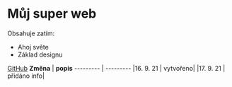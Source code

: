 # Můj super web
Obsahuje zatím:
* Ahoj světe
* Základ designu

[GitHub](./info.html)
**Změna** | **popis**
--------- | ---------
|16. 9. 21 | vytvořeno|
|17. 9. 21 | přidáno info|